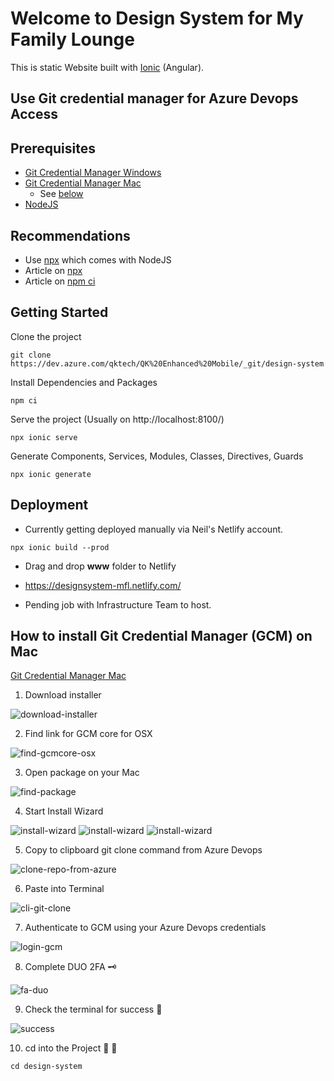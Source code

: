 # Welcome to Design System for My Family Lounge
This is static Website built with [Ionic](https://ionicframework.com/docs) (Angular).

## Use Git credential manager for Azure Devops Access

## Prerequisites
- [Git Credential Manager Windows](https://github.com/microsoft/Git-Credential-Manager-for-Windows)
- [Git Credential Manager Mac](https://github.com/microsoft/Git-Credential-Manager-Core#download-and-install)
  - See [below](#how-to-install-git-credential-manager-(gcm)-on-mac)
- [NodeJS](https://nodejs.org/en/)
 
## Recommendations
- Use [npx](https://www.npmjs.com/package/npx) which comes with NodeJS
- Article on [npx](https://medium.com/@maybekatz/introducing-npx-an-npm-package-runner-55f7d4bd282b)
- Article on [npm ci](https://medium.com/better-programming/npm-ci-vs-npm-install-which-should-you-use-in-your-node-js-projects-51e07cb71e26)

## Getting Started
Clone the project
```
git clone https://dev.azure.com/qktech/QK%20Enhanced%20Mobile/_git/design-system
```
Install Dependencies and Packages
```
npm ci
```
Serve the project (Usually on http://localhost:8100/)
```
npx ionic serve
```
Generate Components, Services, Modules, Classes, Directives, Guards
```
npx ionic generate
```
## Deployment
* Currently getting deployed manually via Neil's Netlify account.

```
npx ionic build --prod
```

* Drag and drop **www** folder to Netlify

* https://designsystem-mfl.netlify.com/


* Pending job with Infrastructure Team to host.

## How to install Git Credential Manager (GCM) on Mac
[Git Credential Manager Mac](https://github.com/microsoft/Git-Credential-Manager-Core#download-and-install)

1. Download installer

![download-installer](/readme-assets/readme--1-download-installer.png)

2. Find link for GCM core for OSX

![find-gcmcore-osx](/readme-assets/readme--2-find-gcmcore-osx.png)

3. Open package on your Mac

![find-package](/readme-assets/readme--3-find-package.png)

4. Start Install Wizard 

![install-wizard](/readme-assets/readme--4-install-wizard.png)
![install-wizard](/readme-assets/readme--5-install-wizard.png)
![install-wizard](/readme-assets/readme--6-install-wizard.png)

5. Copy to clipboard git clone command from Azure Devops

![clone-repo-from-azure](/readme-assets/readme--7-clone-repo-from-azure.png)

6. Paste into Terminal

![cli-git-clone](/readme-assets/readme--8-cli-git-clone.png)

7. Authenticate to GCM using your Azure Devops credentials

![login-gcm](/readme-assets/readme--9-login-gcm.png)

8. Complete DUO 2FA 🗝

![fa-duo](/readme-assets/readme--10-2fa-duo.png)

9. Check the terminal for success 🎉

![success](/readme-assets/readme--11-success.png)

10.  cd into the Project  🎤 👋
```
cd design-system
```









